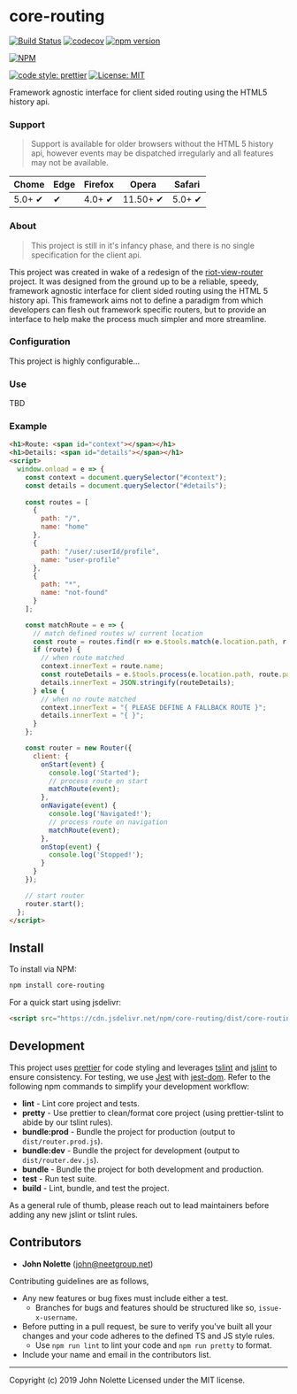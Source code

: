 # core-routing

[![Build Status](https://img.shields.io/endpoint.svg?url=https%3A%2F%2Factions-badge.atrox.dev%2Fneetjn%2Fcore-routing%2Fbadge&style=flat)](https://actions-badge.atrox.dev/neetjn/core-routing/goto)
[![codecov](https://codecov.io/gh/neetjn/core-routing/branch/master/graph/badge.svg)](https://codecov.io/gh/neetjn/core-routing)
[![npm version](https://badge.fury.io/js/core-routing.svg)](https://badge.fury.io/js/core-routing)

[![NPM](https://nodei.co/npm/core-routing.png)](https://nodei.co/npm/core-routing/)

[![code style: prettier](https://img.shields.io/badge/code_style-prettier-ff69b4.svg)](https://github.com/prettier/prettier)
[![License: MIT](https://img.shields.io/badge/License-MIT-blue.svg)](LICENSE)

Framework agnostic interface for client sided routing using the HTML5 history api.

### Support

> Support is available for older browsers without the HTML 5 history api, however events may be dispatched irregularly and all features may not be available.

| Chome  | Edge | Firefox | Opera    | Safari |
|--------|------|---------|----------|--------|
| 5.0+ ✔ |  ✔   | 4.0+ ✔  | 11.50+ ✔ | 5.0+ ✔ |

### About

> This project is still in it's infancy phase, and there is no single specification for the client api.

This project was created in wake of a redesign of the [riot-view-router](https://github.com/neetjn/riot-view-router) project. It was designed from the ground up to be a reliable, speedy, framework agnostic interface for client sided routing using the HTML 5 history api. This framework aims not to define a paradigm from which developers can flesh out framework specific routers, but to provide an interface to help make the process much simpler and more streamline.

### Configuration

This project is highly configurable...

### Use

TBD

### Example

```html
<h1>Route: <span id="context"></span></h1>
<h1>Details: <span id="details"></span></h1>
<script>
  window.onload = e => {
    const context = document.querySelector("#context");
    const details = document.querySelector("#details");
    
    const routes = [
      {
        path: "/",
        name: "home"
      },
      {
        path: "/user/:userId/profile",
        name: "user-profile"
      },
      {
        path: "*",
        name: "not-found"
      }
    ];

    const matchRoute = e => {
      // match defined routes w/ current location
      const route = routes.find(r => e.$tools.match(e.location.path, r.path));
      if (route) {
        // when route matched
        context.innerText = route.name;
        const routeDetails = e.$tools.process(e.location.path, route.path);
        details.innerText = JSON.stringify(routeDetails);
      } else {
        // when no route matched
        context.innerText = "{ PLEASE DEFINE A FALLBACK ROUTE }";
        details.innerText = "{ }";
      }
    };

    const router = new Router({
      client: {
        onStart(event) {
          console.log('Started');
          // process route on start
          matchRoute(event);
        },
        onNavigate(event) {
          console.log('Navigated!');
          // process route on navigation
          matchRoute(event);
        },
        onStop(event) {
          console.log('Stopped!');
        }
      }
    });

    // start router
    router.start();
  };
</script>
```

## Install

To install via NPM:
```sh
npm install core-routing
```
For a quick start using jsdelivr:
```html
<script src="https://cdn.jsdelivr.net/npm/core-routing/dist/core-routing.prod.js"></script>
```

## Development

This project uses [prettier]() for code styling and leverages [tslint]() and [jslint]() to ensure consistency. For testing, we use [Jest]() with [jest-dom](). Refer to the following npm commands to simplify your development workflow:

* **lint** - Lint core project and tests.
* **pretty** - Use prettier to clean/format core project (using prettier-tslint to abide by our tslint rules).
* **bundle:prod** - Bundle the project for production (output to `dist/router.prod.js`).
* **bundle:dev** - Bundle the project for development (output to `dist/router.dev.js`).
* **bundle** - Bundle the project for both development and production.
* **test** - Run test suite.
* **build** - Lint, bundle, and test the project.

As a general rule of thumb, please reach out to lead maintainers before adding any new jslint or tslint rules.

## Contributors

* **John Nolette** (john@neetgroup.net)

Contributing guidelines are as follows,

* Any new features or bug fixes must include either a test.
  * Branches for bugs and features should be structured like so, `issue-x-username`.
* Before putting in a pull request, be sure to verify you've built all your changes and your code adheres to the defined TS and JS style rules.
  * Use `npm run lint` to lint your code and `npm run pretty` to format.
* Include your name and email in the contributors list.

---

Copyright (c) 2019 John Nolette Licensed under the MIT license.
